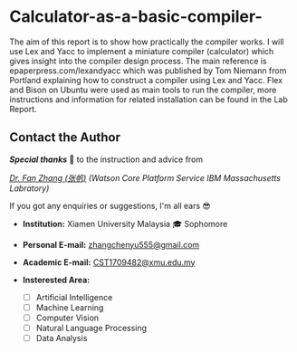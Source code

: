 # Calculator-as-a-basic-compiler-
The aim of this report is to show how practically the compiler works. I will use Lex and Yacc to implement a miniature compiler (calculator) which gives insight into the compiler design process. 
The main reference is epaperpress.com/lexandyacc which was published by Tom Niemann from Portland explaining how to construct a compiler using Lex and Yacc.
Flex and Bison on Ubuntu were used as main tools to run the compiler, more instructions and information for related installation can be found in the Lab Report. 
## Contact the Author  

***Special thanks*** :pray: to the instruction and advice from  

*[Dr. Fan Zhang (张帆)](http://www.mit.edu/~f_zhang/) (Watson Core Platform Service IBM Massachusetts Labratory)*  


If you got any enquiries or suggestions, I'm all ears :sunglasses:  

- **Institution:**  Xiamen University Malaysia  :mortar_board: Sophomore  
- **Personal E-mail:** zhangchenyu555@gmail.com   
- **Academic E-mail:** CST1709482@xmu.edu.my  
- **Insterested Area:**

  - [ ] Artificial Intelligence  
  - [ ] Machine Learning  
  - [ ] Computer Vision  
  - [ ] Natural Language Processing  
  - [ ] Data Analysis
